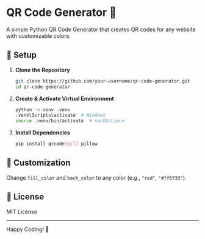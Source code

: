 # QR Code Generator 📱

A simple Python QR Code Generator that creates QR codes for any website with customizable colors.

## 🚀 Setup

1. **Clone the Repository**  
   ```bash
   git clone https://github.com/your-username/qr-code-generator.git
   cd qr-code-generator
   ```

2. **Create & Activate Virtual Environment**  
   ```bash
   python -m venv .venv
   .venv\Scripts\activate  # Windows  
   source .venv/bin/activate  # macOS/Linux
   ```

3. **Install Dependencies**  
   ```bash
   pip install qrcode[pil] pillow
   ```

## 🎨 Customization  
Change `fill_color` and `back_color` to any color (e.g., `"red"`, `"#ff5733"`).

## 📜 License  
MIT License

---

Happy Coding! 🚀
